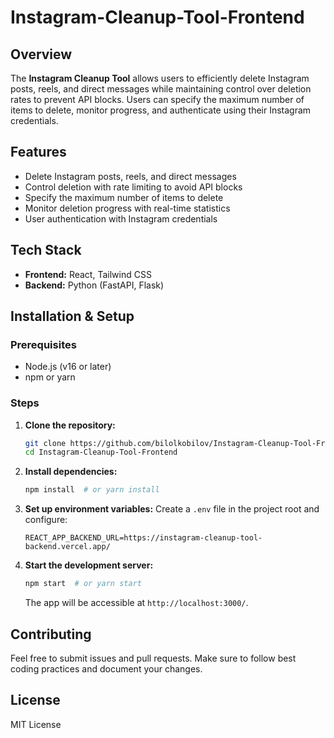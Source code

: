# Instagram-Cleanup-Tool-Frontend

## Overview
The **Instagram Cleanup Tool** allows users to efficiently delete Instagram posts, reels, and direct messages while maintaining control over deletion rates to prevent API blocks. Users can specify the maximum number of items to delete, monitor progress, and authenticate using their Instagram credentials.

## Features
- Delete Instagram posts, reels, and direct messages
- Control deletion with rate limiting to avoid API blocks
- Specify the maximum number of items to delete
- Monitor deletion progress with real-time statistics
- User authentication with Instagram credentials

## Tech Stack
- **Frontend:** React, Tailwind CSS
- **Backend:** Python (FastAPI, Flask) 

## Installation & Setup

### Prerequisites
- Node.js (v16 or later)
- npm or yarn

### Steps
1. **Clone the repository:**
   ```sh
   git clone https://github.com/bilolkobilov/Instagram-Cleanup-Tool-Frontend.git
   cd Instagram-Cleanup-Tool-Frontend
   ```

2. **Install dependencies:**
   ```sh
   npm install  # or yarn install
   ```

3. **Set up environment variables:**
   Create a `.env` file in the project root and configure:
   ```env
   REACT_APP_BACKEND_URL=https://instagram-cleanup-tool-backend.vercel.app/
   ```

4. **Start the development server:**
   ```sh
   npm start  # or yarn start
   ```

   The app will be accessible at `http://localhost:3000/`.

## Contributing
Feel free to submit issues and pull requests. Make sure to follow best coding practices and document your changes.

## License
MIT License

